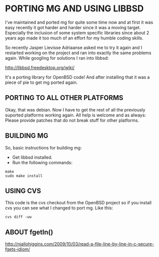 # PORTING MG AND USING LIBBSD

I've maintained and ported mg for quite some time now and at first it
was easy recently it got harder and harder since it was a moving
target. Especially the inclusion of some system specific libraries since
about 2 years ago made it too much of an effort for my humble coding
skills.

So recently Jasper Lievisse Adriaanse asked me to try it again and I
restarted working on the project and ran into exactly the same problems
again. While googling for solutions I ran into libbsd:

  http://libbsd.freedesktop.org/wiki/

It's a porting library for OpenBSD code! And after installing that it
was a piece of pie to get mg ported again.

## PORTING TO ALL OTHER PLATFORMS

Okay, that was debian. Now I have to get the rest of all the previously
suported platforms working again. All help is welcome and as always:
Please provide patches that do not break stuff for other platforms.

## BUILDING MG

So, basic instructions for building mg:

 - Get libbsd installed.
 - Run the following commands:

```
make
sudo make install
```

## USING CVS

This code is the cvs checkout from the OpenBSD project so if you install
cvs you can see what I changed to port mg. Like this:

```
cvs diff -uw
```

## ABOUT fgetln()

http://niallohiggins.com/2009/10/03/read-a-file-line-by-line-in-c-secure-fgets-idiom/
